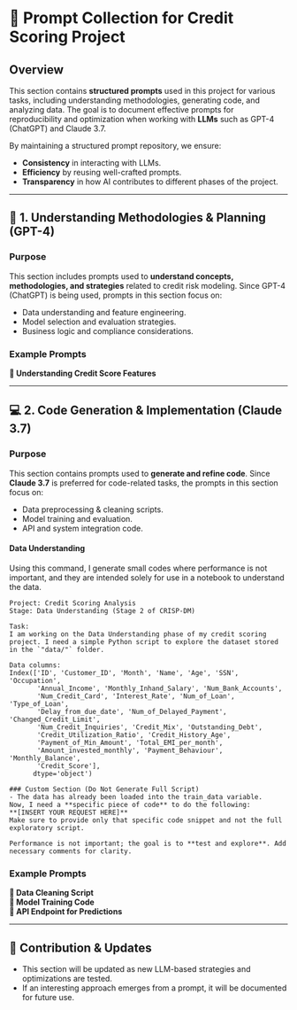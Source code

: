 # 📌 Prompt Collection for Credit Scoring Project

## Overview
This section contains **structured prompts** used in this project for various tasks, including understanding methodologies, generating code, and analyzing data. The goal is to document effective prompts for reproducibility and optimization when working with **LLMs** such as GPT-4 (ChatGPT) and Claude 3.7.

By maintaining a structured prompt repository, we ensure:  
- **Consistency** in interacting with LLMs.  
- **Efficiency** by reusing well-crafted prompts.  
- **Transparency** in how AI contributes to different phases of the project.  

---

## 📖 1. Understanding Methodologies & Planning (GPT-4)
### Purpose  
This section includes prompts used to **understand concepts, methodologies, and strategies** related to credit risk modeling. Since GPT-4 (ChatGPT) is being used, prompts in this section focus on:  
- Data understanding and feature engineering.  
- Model selection and evaluation strategies.  
- Business logic and compliance considerations.  

### Example Prompts  
**📌 Understanding Credit Score Features**  

---

## 💻 2. Code Generation & Implementation (Claude 3.7)
### Purpose  
This section contains prompts used to **generate and refine code**. Since **Claude 3.7** is preferred for code-related tasks, the prompts in this section focus on:  
- Data preprocessing & cleaning scripts.  
- Model training and evaluation.  
- API and system integration code.  

#### Data Understanding
Using this command, I generate small codes where performance is not important, and they are intended solely for use in a notebook to understand the data.

```
Project: Credit Scoring Analysis  
Stage: Data Understanding (Stage 2 of CRISP-DM)  

Task:  
I am working on the Data Understanding phase of my credit scoring project. I need a simple Python script to explore the dataset stored in the `"data/"` folder.  

Data columns:
Index(['ID', 'Customer_ID', 'Month', 'Name', 'Age', 'SSN', 'Occupation',
       'Annual_Income', 'Monthly_Inhand_Salary', 'Num_Bank_Accounts',
       'Num_Credit_Card', 'Interest_Rate', 'Num_of_Loan', 'Type_of_Loan',
       'Delay_from_due_date', 'Num_of_Delayed_Payment', 'Changed_Credit_Limit',
       'Num_Credit_Inquiries', 'Credit_Mix', 'Outstanding_Debt',
       'Credit_Utilization_Ratio', 'Credit_History_Age',
       'Payment_of_Min_Amount', 'Total_EMI_per_month',
       'Amount_invested_monthly', 'Payment_Behaviour', 'Monthly_Balance',
       'Credit_Score'],
      dtype='object')

### Custom Section (Do Not Generate Full Script)  
- The data has already been loaded into the train_data variable.
Now, I need a **specific piece of code** to do the following:  
**[INSERT YOUR REQUEST HERE]**  
Make sure to provide only that specific code snippet and not the full exploratory script.  

Performance is not important; the goal is to **test and explore**. Add necessary comments for clarity.

```

### Example Prompts  
**📌 Data Cleaning Script**  
**📌 Model Training Code**  
**📌 API Endpoint for Predictions**  

---

## 🔄 Contribution & Updates
- This section will be updated as new LLM-based strategies and optimizations are tested.
- If an interesting approach emerges from a prompt, it will be documented for future use.
